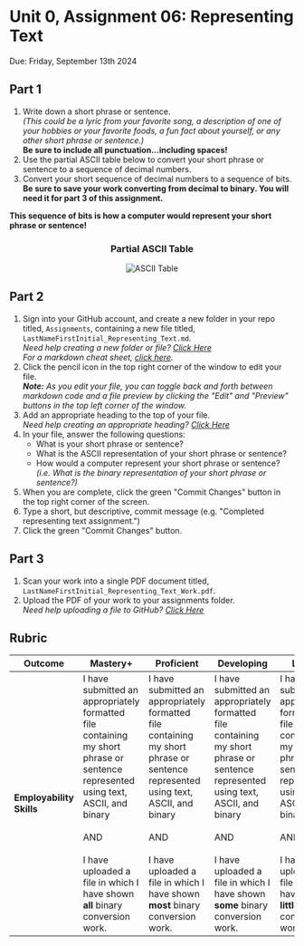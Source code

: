 # Unit 0, Assignment 06: Representing Text
Due: Friday, September 13th 2024

## Part 1

1. Write down a short phrase or sentence.<br> *(This could be a lyric from your favorite song, a description of one of your hobbies or your favorite foods, a fun fact about yourself, or any other short phrase or sentence.)* <br>**Be sure to include all punctuation...including spaces!**
2. Use the partial ASCII table below to convert your short phrase or sentence to a sequence of decimal numbers.
3. Convert your short sequence of decimal numbers to a sequence of bits.<br>**Be sure to save your work converting from decimal to binary.  You will need it for part 3 of this assignment.**

**This sequence of bits is how a computer would represent your short phrase or sentence!**

<h3 align = 'center'>Partial ASCII Table</h3>
<p align = 'center'><img title="ASCII Table" alt="ASCII Table" src="https://github.com/MrJSwotinsky/AP_Computer_Science_Principles/blob/main/Resources/Partial%20ASCII%20Table.png?raw=true"></p>

## Part 2

1. Sign into your GitHub account, and create a new folder in your repo titled, `Assignments`, containing a new file titled, `LastNameFirstInitial_Representing_Text.md`.<br>*Need help creating a new folder or file? [Click Here](https://github.com/MrJSwotinsky/AP_Computer_Science_Principles/blob/main/Resources/How_To_Create_Folders_and_Files.md)<br>For a markdown cheat sheet, [click here](https://www.markdownguide.org/cheat-sheet/).*
2. Click the pencil icon in the top right corner of the window to edit your file.<br>***Note:** As you edit your file, you can toggle back and forth between markdown code and a file preview by clicking the "Edit" and "Preview" buttons in the top left corner of the window.*
3. Add an appropriate heading to the top of your file.<br>*Need help creating an appropriate heading? [Click Here](https://github.com/MrJSwotinsky/AP_Computer_Science_Principles/blob/main/Resources/How_To_Create_an_Appropriate_Heading.md)*
4. In your file, answer the following questions:
   * What is your short phrase or sentence?
   * What is the ASCII representation of your short phrase or sentence?
   * How would a computer represent your short phrase or sentence? <br>*(i.e. What is the binary representation of your short phrase or sentence?)*
5.  When you are complete, click the green "Commit Changes" button in the top right corner of the screen.
6.  Type a short, but descriptive, commit message (e.g. "Completed representing text assignment.")
7.  Click the green "Commit Changes" button.


## Part 3

1. Scan your work into a single PDF document titled, `LastNameFirstInitial_Representing_Text_Work.pdf`.
2. Upload the PDF of your work to your assignments folder.<br>*Need help uploading a file to GitHub? [Click Here](https://github.com/MrJSwotinsky/AP_Computer_Science_Principles/blob/main/Resources/How_To_Upload_a_File_to_GitHub.md)*



## Rubric
|Outcome|Mastery+|Proficient|Developing|Limited|Incomplete|
|---|---|---|---|---|---|
|**Employability Skills**|I have submitted an appropriately formatted file containing my short phrase or sentence represented using text, ASCII, and binary<br><br>AND<br><br>I have uploaded a file in which I have shown **all** binary conversion work.|I have submitted an appropriately formatted file containing my short phrase or sentence represented using text, ASCII, and binary<br><br>AND<br><br>I have uploaded a file in which I have shown **most** binary conversion work.|I have submitted an appropriately formatted file containing my short phrase or sentence represented using text, ASCII, and binary<br><br>AND<br><br>I have uploaded a file in which I have shown **some** binary conversion work.|I have submitted an appropriately formatted file containing my short phrase or sentence represented using text, ASCII, and binary<br><br>AND<br><br>I have uploaded a file in which I have shown **little** binary conversion work.|Either I have not submitted an appropriately formatted file containing my short phrase or sentence represented using text, ASCII, and binary or I have not uploaded any binary conversion work.|
